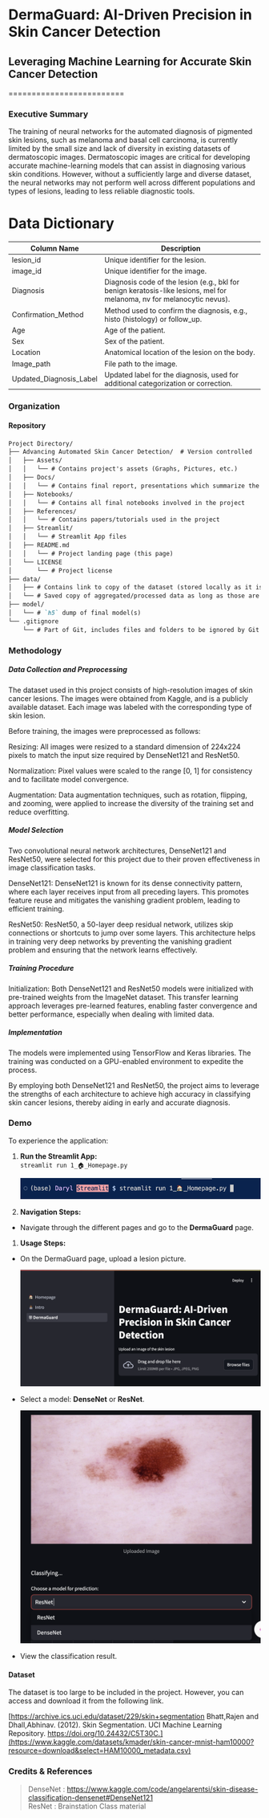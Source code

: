 #  DermaGuard: AI-Driven Precision in Skin Cancer Detection
## Leveraging Machine Learning for Accurate Skin Cancer Detection
=========================

### Executive Summary

The training of neural networks for the automated diagnosis of pigmented skin lesions, such as melanoma and basal cell carcinoma, is currently limited by the small size and lack of diversity in existing datasets of dermatoscopic images. Dermatoscopic images are critical for developing accurate machine-learning models that can assist in diagnosing various skin conditions. However, without a sufficiently large and diverse dataset, the neural networks may not perform well across different populations and types of lesions, leading to less reliable diagnostic tools.

# Data Dictionary

| Column Name              | Description                                                                                            |
|--------------------------|--------------------------------------------------------------------------------------------------------|
| lesion_id                | Unique identifier for the lesion.                                                                      |
| image_id                 | Unique identifier for the image.                                                                       |
| Diagnosis                | Diagnosis code of the lesion (e.g., bkl for benign keratosis-like lesions, mel for melanoma, nv for melanocytic nevus). |
| Confirmation_Method      | Method used to confirm the diagnosis, e.g., histo (histology) or follow_up.                            |
| Age                      | Age of the patient.                                                                                    |
| Sex                      | Sex of the patient.                                                                                    |
| Location                 | Anatomical location of the lesion on the body.                                                         |
| Image_path               | File path to the image.                                                                                |
| Updated_Diagnosis_Label  | Updated label for the diagnosis, used for additional categorization or correction.                     |

### Organization

#### Repository 
```md
Project Directory/
├── Advancing Automated Skin Cancer Detection/  # Version controlled
│   ├── Assets/
│   │   └── # Contains project's assets (Graphs, Pictures, etc.)
│   ├── Docs/
│   │   └── # Contains final report, presentations which summarize the project
│   ├── Notebooks/
│   │   └── # Contains all final notebooks involved in the project
│   ├── References/
│   │   └── # Contains papers/tutorials used in the project
│   ├── Streamlit/
│   │   └── # Streamlit App files
│   ├── README.md
│   │   └── # Project landing page (this page)
│   └── LICENSE
│       └── # Project license
├── data/
│   ├── # Contains link to copy of the dataset (stored locally as it is over 5GB)
│   └── # Saved copy of aggregated/processed data as long as those are not too large (> 10MB)
├── model/
│   └── # `h5` dump of final model(s)
└── .gitignore
    └── # Part of Git, includes files and folders to be ignored by Git version control
```

### Methodology

##### Data Collection and Preprocessing
The dataset used in this project consists of high-resolution images of skin cancer lesions. The images were obtained from Kaggle, and is a publicly available dataset. Each image was labeled with the corresponding type of skin lesion.

Before training, the images were preprocessed as follows:

Resizing: All images were resized to a standard dimension of 224x224 pixels to match the input size required by DenseNet121 and ResNet50.

Normalization: Pixel values were scaled to the range [0, 1] for consistency and to facilitate model convergence.

Augmentation: Data augmentation techniques, such as rotation, flipping, and zooming, were applied to increase the diversity of the training set and reduce overfitting.

##### Model Selection
Two convolutional neural network architectures, DenseNet121 and ResNet50, were selected for this project due to their proven effectiveness in image classification tasks.

DenseNet121: DenseNet121 is known for its dense connectivity pattern, where each layer receives input from all preceding layers. This promotes feature reuse and mitigates the vanishing gradient problem, leading to efficient training.

ResNet50: ResNet50, a 50-layer deep residual network, utilizes skip connections or shortcuts to jump over some layers. This architecture helps in training very deep networks by preventing the vanishing gradient problem and ensuring that the network learns effectively.

##### Training Procedure
Initialization: Both DenseNet121 and ResNet50 models were initialized with pre-trained weights from the ImageNet dataset. This transfer learning approach leverages pre-learned features, enabling faster convergence and better performance, especially when dealing with limited data.

##### Implementation
The models were implemented using TensorFlow and Keras libraries. The training was conducted on a GPU-enabled environment to expedite the process.

By employing both DenseNet121 and ResNet50, the project aims to leverage the strengths of each architecture to achieve high accuracy in classifying skin cancer lesions, thereby aiding in early and accurate diagnosis.


### Demo

 To experience the application:

1. **Run the Streamlit App:**   
   `streamlit run 1_🏠_Homepage.py `     

   ![Sample run](https://github.com/Darylwanji/Advancing-Automated-Skin-Cancer-Detection/blob/main/Assets/Other/runstream.png?raw%3Dtrue)

2. **Navigation Steps:**
- Navigate through the different pages and go to the **DermaGuard** page.

1. **Usage Steps:**
- On the DermaGuard page, upload a lesion picture.      
     
  ![DermaGuard](https://github.com/Darylwanji/Advancing-Automated-Skin-Cancer-Detection/blob/main/Assets/Other/Derma.png?raw%3Dtrue)


- Select a model: **DenseNet** or **ResNet**.   

    ![Model Selection](https://github.com/Darylwanji/Advancing-Automated-Skin-Cancer-Detection/blob/main/Assets/Other/Model.png?raw%3Dtrue)

- View the classification result.

#### Dataset

The dataset is too large to be included in the project. However, you can access and download it from the following link.

[https://archive.ics.uci.edu/dataset/229/skin+segmentation
Bhatt,Rajen and Dhall,Abhinav. (2012). Skin Segmentation. UCI Machine Learning Repository. https://doi.org/10.24432/C5T30C.](https://www.kaggle.com/datasets/kmader/skin-cancer-mnist-ham10000?resource=download&select=HAM10000_metadata.csv)

### Credits & References

> DenseNet : https://www.kaggle.com/code/angelarentsi/skin-disease-classification-densenet#DenseNet121  
> ResNet : Brainstation Class material

